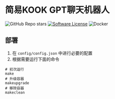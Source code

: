 # 简易KOOK GPT聊天机器人

![GitHub Repo stars](https://img.shields.io/github/stars/Nigh/gpt-kook?style=flat&color=ffaaaa) [![Software License](https://img.shields.io/github/license/Nigh/gpt-kook)](LICENSE) ![Docker](https://img.shields.io/badge/Build_with-Docker-ffaaaa)

## 部署

1. 在 `config/config.json` 中进行必要的配置
2. 根据需要运行下面的命令

```shell
# 初次运行
make
# 升级容器
makeupgrade
# 移除容器
makeclean
```
